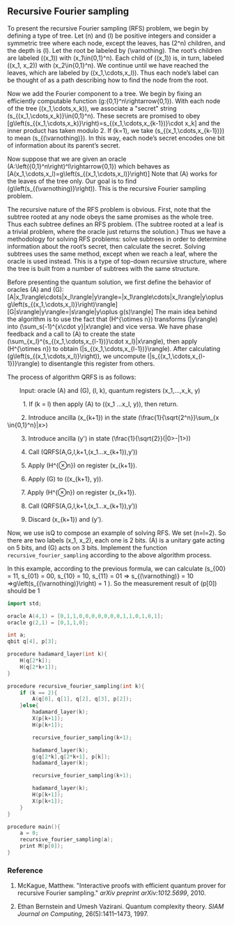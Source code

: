 Recursive Fourier sampling
--------------------------

To present the recursive Fourier sampling (RFS) problem, we begin by defining a type of tree. Let \(n\) and \(l\) be positive integers and consider a symmetric tree where each node, except the leaves, has \(2^n\) children, and the depth is \(l\). Let the root be labeled by \(\varnothing\). The root’s children are labeled \((x_1)\) with \(x_1\in\{0,1\}^n\). Each child of \((x_1)\) is, in turn, labeled \((x_1, x_2)\) with \(x_2\in\{0,1\}^n\). We continue until we have reached the leaves, which are labeled by \((x_1,\cdots,x_l)\). Thus each node’s label can be thought of as a path describing how to find the node from the root.

Now we add the Fourier component to a tree. We begin by fixing an efficiently computable function \(g:\{0,1\}^n\rightarrow\{0,1\}\). With each node of the tree \((x_1,\cdots,x_k)\), we associate a "secret" string \(s_{(x_1,\cdots,x_k)}\in\{0,1\}^n\). These secrets are promised to obey
\[g\left(s_{(x_1,\cdots,x_k)}\right)=s_{(x_1,\cdots,x_{k-1})}\cdot x_k\]
and the inner product has taken modulo 2. If \(k=1\), we take \(s_{(x_1,\cdots,x_{k-1})}\) to mean \(s_{(\varnothing)}\). In this way, each node’s secret encodes one bit of information about its parent’s secret.

Now suppose that we are given an oracle \(A:\left(\{0,1\}^n\right)^l\rightarrow\{0,1\}\) which behaves as
\[A(x_1,\cdots,x_l)=g\left(s_{(x_1,\cdots,x_l)}\right)\]
Note that \(A\) works for the leaves of the tree only. Our goal is to find \(g\left(s_{(\varnothing)}\right)\). This is the recursive Fourier sampling problem.

The recursive nature of the RFS problem is obvious. First, note that the subtree rooted at any node obeys the same promises as the whole tree. Thus each subtree defines an RFS problem. (The subtree rooted at a leaf is a trivial problem, where the oracle just returns the solution.) Thus we have a methodology for solving RFS problems: solve subtrees in order to determine information about the root’s secret, then calculate the secret. Solving subtrees uses the same method, except when we reach a leaf, where the oracle is used instead. This is a type of top-down recursive structure, where the tree is built from a number of subtrees with the same structure.

Before presenting the quantum solution, we first define the behavior of oracles \(A\) and \(G\):
\[A|x_1\rangle\cdots|x_l\rangle|y\rangle=|x_1\rangle\cdots|x_l\rangle|y\oplus g\left(s_{(x_1,\cdots,x_l)}\right)\rangle\]
\[G|s\rangle|y\rangle=|s\rangle|y\oplus g(s)\rangle\]
The main idea behind the algorithm is to use the fact that \(H^{\otimes n}\) transforms \(|y\rangle\) into \(\sum_s(-1)^{x\cdot y}|x\rangle\) and vice versa. We have phase feedback and a call to \(A\) to create the state \(\sum_{x_l}^{s_{(x_1,\cdots,x_{l-1})}\cdot x_l}|x\rangle\), then apply \(H^{\otimes n}\) to obtain \(|s_{(x_1,\cdots,x_{l-1})}\rangle\). After calculating \(g\left(s_{(x_1,\cdots,x_l)}\right)\), we uncompute \(|s_{(x_1,\cdots,x_{l-1})}\rangle\) to disentangle this register from others.



The process of algorithm QRFS is as follows:

&emsp;&emsp;Input: oracle \(A\) and (G\), \(l, k\), quantum registers \(x_1,...,x_k, y\)

​	&emsp;&emsp; 1. If \(k = l\) then apply \(A\) to \((x_1 ...x_l, y)\), then return.

​	&emsp;&emsp;2. Introduce ancilla \(x_{k+1}\) in the state \(\frac{1}{\sqrt{2^n}}\sum_{x \in\{0,1\}^n}|x>\)

​	&emsp;&emsp;3. Introduce ancilla \(y'\) in state  \(\frac{1}{\sqrt{2}}(|0>-|1>)\)

​	&emsp;&emsp;4. Call \(QRFS(A,G,l,k+1,(x_1...x_{k+1}),y′)\)

​	&emsp;&emsp;5. Apply \(H^{⊗n}\) on register \(x_{k+1}\).

​	&emsp;&emsp;6. Apply \(G\) to \((x_{k+1}, y)\).

​	&emsp;&emsp;7. Apply \(H^{⊗n}\) on register \(x_{k+1}\).

​	&emsp;&emsp;8. Call \(QRFS(A,G,l,k+1,(x_1...x_{k+1}),y′)\)

​	&emsp;&emsp;9. Discard \(x_{k+1}\) and \(y'\).

Now, we use isQ to compose an example of solving RFS. We set \(n=l=2\). So there are two labels \(x_1, x_2\), each one is 2 bits. \(A\) is a unitary gate acting on 5 bits, and \(G\) acts on 3 bits. Implement the function `recursive_fourier_sampling` according to the above algorithm process. 

In this example, according to the previous formula, we can calculate \(s_{00} = 11, s_{01} = 00, s_{10} = 10, s_{11} = 01 => s_{(\varnothing)} = 10 =>g\left(s_{(\varnothing)}\right) = 1 \).  So the measurement result of \(p[0]\) should be 1

```C++
import std;

oracle A(4,1) = [0,1,1,0,0,0,0,0,0,0,1,1,0,1,0,1];
oracle g(2,1) = [0,1,1,0]; 

int a;
qbit q[4], p[3];

procedure hadamard_layer(int k){
    H(q[2*k]);
    H(q[2*k+1]);
}

procedure recursive_fourier_sampling(int k){
	if (k == 2){
		A(q[0], q[1], q[2], q[3], p[2]);
	}else{
		hadamard_layer(k);
		X(p[k+1]);
		H(p[k+1]);

		recursive_fourier_sampling(k+1);

		hadamard_layer(k);
		g(q[2*k],q[2*k+1], p[k]);
		hadamard_layer(k);

		recursive_fourier_sampling(k+1);

		hadamard_layer(k);
		H(p[k+1]);
		X(p[k+1]);
	}
}

procedure main(){
	a = 0;
	recursive_fourier_sampling(a);
	print M(p[0]);
}
```

### Reference
1. McKague, Matthew. "Interactive proofs with efficient quantum prover for recursive Fourier sampling." *arXiv preprint arXiv:1012.5699*, 2010.

2. Ethan Bernstein and Umesh Vazirani. Quantum complexity theory. *SIAM Journal on Computing*, 26(5):1411–1473, 1997.
